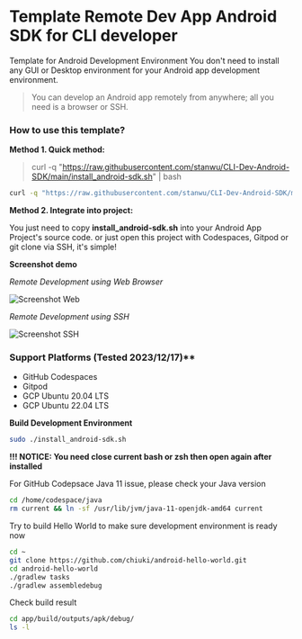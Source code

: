 # Template Remote Dev App Android SDK for CLI developer

Template for Android Development Environment
You don't need to install any GUI or Desktop environment for your Android app development environment.

> You can develop an Android app remotely from anywhere; all you need is a browser or SSH.

### How to use this template?

**Method 1. Quick method:**

> curl -q "https://raw.githubusercontent.com/stanwu/CLI-Dev-Android-SDK/main/install_android-sdk.sh" | bash

```sh
curl -q "https://raw.githubusercontent.com/stanwu/CLI-Dev-Android-SDK/main/install_android-sdk.sh" | bash
```

**Method 2. Integrate into project:**

You just need to copy **install_android-sdk.sh** into your Android App Project's source code. 
or just open this project with Codespaces, Gitpod or git clone via SSH, it's simple!

**Screenshot demo**

*Remote Development using Web Browser*

![Screenshot Web](https://private-user-images.githubusercontent.com/121381/291113337-a72cef55-5b8e-435f-8099-955345bfcf60.png?jwt=eyJhbGciOiJIUzI1NiIsInR5cCI6IkpXVCJ9.eyJpc3MiOiJnaXRodWIuY29tIiwiYXVkIjoicmF3LmdpdGh1YnVzZXJjb250ZW50LmNvbSIsImtleSI6ImtleTEiLCJleHAiOjE3MDI4NTc2MDAsIm5iZiI6MTcwMjg1NzMwMCwicGF0aCI6Ii8xMjEzODEvMjkxMTEzMzM3LWE3MmNlZjU1LTViOGUtNDM1Zi04MDk5LTk1NTM0NWJmY2Y2MC5wbmc_WC1BbXotQWxnb3JpdGhtPUFXUzQtSE1BQy1TSEEyNTYmWC1BbXotQ3JlZGVudGlhbD1BS0lBSVdOSllBWDRDU1ZFSDUzQSUyRjIwMjMxMjE3JTJGdXMtZWFzdC0xJTJGczMlMkZhd3M0X3JlcXVlc3QmWC1BbXotRGF0ZT0yMDIzMTIxN1QyMzU1MDBaJlgtQW16LUV4cGlyZXM9MzAwJlgtQW16LVNpZ25hdHVyZT0zMzc5ZWQzYzE5NmQ0ZDJmOWY0NzM1ODQ4YTk3M2Y5N2YxMjI2MTYwNmJjOWMyZTRmNTdkNzdmMTM3MWJkMTk4JlgtQW16LVNpZ25lZEhlYWRlcnM9aG9zdCZhY3Rvcl9pZD0wJmtleV9pZD0wJnJlcG9faWQ9MCJ9.tdElSJENFHDCPzOnqVgUTFe2bkZ5z2bf3lPw3aiudDA)

*Remote Development using SSH*

![Screenshot SSH](https://github-production-user-asset-6210df.s3.amazonaws.com/121381/291112591-8d081223-6533-4e74-b625-389563cdc650.png?X-Amz-Algorithm=AWS4-HMAC-SHA256&X-Amz-Credential=AKIAIWNJYAX4CSVEH53A%2F20231217%2Fus-east-1%2Fs3%2Faws4_request&X-Amz-Date=20231217T233827Z&X-Amz-Expires=300&X-Amz-Signature=b26cb1000f3cac1cbc54f5c37cd808fa8e6fe4bbeb8337276c117184caeb49a9&X-Amz-SignedHeaders=host&actor_id=0&key_id=0&repo_id=0)

### Support Platforms (Tested 2023/12/17)**

- GitHub Codespaces
- Gitpod
- GCP Ubuntu 20.04 LTS
- GCP Ubuntu 22.04 LTS

**Build Development Environment**

```sh
sudo ./install_android-sdk.sh
```

**!!! NOTICE: You need close current bash or zsh then open again after installed**

For GitHub Codepsace Java 11 issue, please check your Java version

```sh
cd /home/codespace/java
rm current && ln -sf /usr/lib/jvm/java-11-openjdk-amd64 current
```

Try to build Hello World to make sure development environment is ready now

```sh
cd ~
git clone https://github.com/chiuki/android-hello-world.git
cd android-hello-world
./gradlew tasks
./gradlew assembledebug
```

Check build result

```sh
cd app/build/outputs/apk/debug/
ls -l
```
